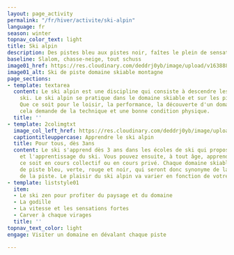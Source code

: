 ```yaml
---
layout: page_activity
permalink: "/fr/hiver/activite/ski-alpin"
language: fr
season: winter
topnav_color_text: light
title: Ski alpin
description: Des pistes bleu aux pistes noir, faîtes le plein de sensation forte
baseline: Slalom, chasse-neige, tout schuss
image01_href: https://res.cloudinary.com/deddrj0yb/image/upload/v1638883539/website/winter/Ski-descente-groupe-amis_weuk4g.jpg
image01_alt: Ski de piste domaine skiable montagne
page_sections:
- template: textarea
  content: Le ski alpin est une discipline qui consiste à descendre les pistes de
    ski. Le ski alpin se pratique dans le domaine skiable et sur les pistes balisées.
    Que ce soit pour le loisir, la performance, la découverte d'un domaine ou la compétition,
    cela demande de la technique et une bonne condition physique.
  title: ''
- template: 2colimgtxt
  image_col_left_href: https://res.cloudinary.com/deddrj0yb/image/upload/v1638883540/website/winter/Ski-descente-vitesse_tq4ywc.jpg
  captiontitleuppercase: Apprendre le ski alpin
  title: Pour tous, dès 3ans
  content: Le ski s'apprend dès 3 ans dans les écoles de ski qui proposent la garderie
    et l'apprentissage du ski. Vous pouvez ensuite, à tout âge, apprendre le ski que
    ce soit en cours collectif ou en cours privé. Chaque domaine skiable sera composé
    de piste bleu, verte, rouge et noir, qui seront donc synonyme de la difficulté
    de la piste. Le plaisir du ski alpin va varier en fonction de votre style de ski.
- template: liststyle01
  item:
  - Le ski zen pour profiter du paysage et du domaine
  - La godille
  - La vitesse et les sensations fortes
  - Carver à chaque virages
  title: ''
topnav_text_color: light
engage: Visiter un domaine en dévalant chaque piste

---
```

